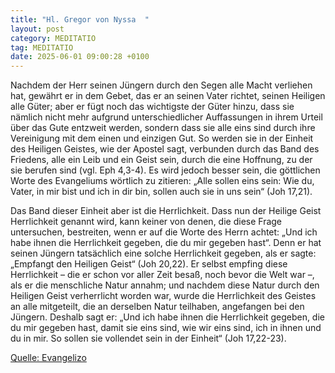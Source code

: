 ```yaml
---
title: "Hl. Gregor von Nyssa  "
layout: post
category: MEDITATIO
tag: MEDITATIO
date: 2025-06-01 09:00:28 +0100
---
```

Nachdem der Herr seinen Jüngern durch den Segen alle Macht verliehen hat, gewährt er in dem Gebet, das er an seinen Vater richtet, seinen Heiligen alle Güter; aber er fügt noch das wichtigste der Güter hinzu, dass sie nämlich nicht mehr aufgrund unterschiedlicher Auffassungen in ihrem Urteil über das Gute entzweit werden, sondern dass sie alle eins sind durch ihre Vereinigung mit dem einen und einzigen Gut.<!--more--> So werden sie in der Einheit des Heiligen Geistes, wie der Apostel sagt, verbunden durch das Band des Friedens, alle ein Leib und ein Geist sein, durch die eine Hoffnung, zu der sie berufen sind (vgl. Eph 4,3-4). Es wird jedoch besser sein, die göttlichen Worte des Evangeliums wörtlich zu zitieren: „Alle sollen eins sein: Wie du, Vater, in mir bist und ich in dir bin, sollen auch sie in uns sein“ (Joh 17,21).
 
Das Band dieser Einheit aber ist die Herrlichkeit. Dass nun der Heilige Geist Herrlichkeit genannt wird, kann keiner von denen, die diese Frage untersuchen, bestreiten, wenn er auf die Worte des Herrn achtet: „Und ich habe ihnen die Herrlichkeit gegeben, die du mir gegeben hast“. Denn er hat seinen Jüngern tatsächlich eine solche Herrlichkeit gegeben, als er sagte: „Empfangt den Heiligen Geist“ (Joh 20,22). Er selbst empfing diese Herrlichkeit – die er schon vor aller Zeit besaß, noch bevor die Welt war –, als er die menschliche Natur annahm; und nachdem diese Natur durch den Heiligen Geist verherrlicht worden war, wurde die Herrlichkeit des Geistes an alle mitgeteilt, die an derselben Natur teilhaben, angefangen bei den Jüngern. Deshalb sagt er: „Und ich habe ihnen die Herrlichkeit gegeben, die du mir gegeben hast, damit sie eins sind, wie wir eins sind, ich in ihnen und du in mir. So sollen sie vollendet sein in der Einheit“ (Joh 17,22-23).

[Quelle: Evangelizo](https://evangeliumtagfuertag.org/DE/gospel)